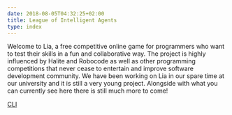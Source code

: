 ```yaml
---
date: 2018-08-05T04:32:25+02:00
title: League of Intelligent Agents
type: index
---
```


Welcome to Lia, a free competitive online game for programmers who want to test their skills in a fun and collaborative way. The project is highly influenced by Halite and Robocode as well as other programming competitions that never cease to entertain and improve software development community. We have been working on Lia in our spare time at our university and it is still a very young project. Alongside with what you can currently see here there is still much more to come!

[CLI](/cli)
